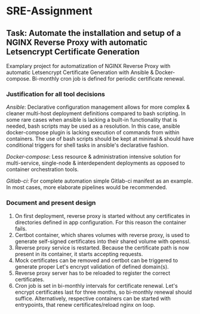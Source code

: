 # SRE-Assignment

## Task: Automate the installation and setup of a NGINX Reverse Proxy with automatic Letsencrypt Certificate Generation
Examplary project for automatization of NGINX Reverse Proxy with automatic Letsencrypt Certificate Generation with Ansible & Docker-compose. Bi-monthly cron job is defined for periodic certificate renewal.

### Justification for all tool decisions
*Ansible*: Declarative configuration management allows for more complex & cleaner multi-host deployment definitions compared to bash scripting. In some rare cases when ansible is lacking a built-in functionality that is needed, bash scripts may be used as a resolution. In this case, ansible docker-compose plugin is lacking execution of commands from within containers. The use of bash scripts should be kept at minimal & should have conditional triggers for shell tasks in ansible's declarative fashion.

*Docker-compose*: Less resource & administration intensive solution for multi-service, single-node & interdependent deployments as opposed to container orchestration tools.

*Gitlab-ci*: For complete automation simple Gitlab-ci manifest as an example. In most cases, more elaborate pipelines would be recommended.

### Document and present design
1. On first deployment, reverse proxy is started without any certificates in directories defined in app configuration. For this reason the container fails.
2. Certbot container, which shares volumes with reverse proxy, is used to generate self-signed certificates into their shared volume with openssl.
3. Reverse proxy service is restarted. Because the certificate path is now present in its container, it starts accepting requests.
4. Mock certificates can be removed and certbot can be triggered to generate proper Let's encrypt validation of defined domain(s).
5. Reverse proxy server has to be reloaded to register the correct certificates.
6. Cron job is set in bi-monthly intervals for certificate renewal. Let's encrypt certificates last for three months, so bi-monthly renewal should suffice. Alternatively, respective containers can be started with entrypoints, that renew certificates/reload nginx on loop. 
